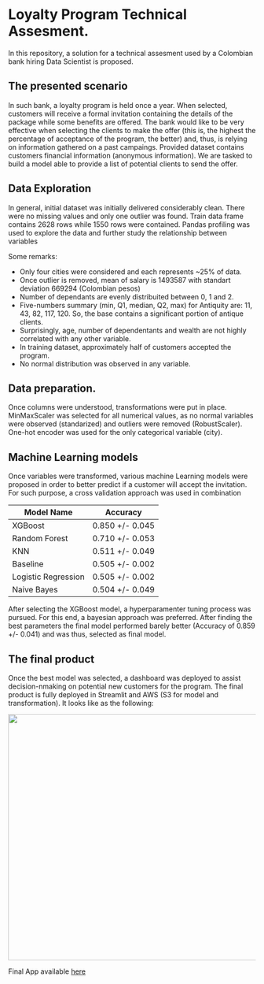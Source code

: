 # Loyalty Program Technical Assesment.

In this repository, a solution for a technical assesment used by a Colombian bank hiring Data Scientist is proposed. 

## The presented scenario

In such bank, a loyalty program is held once a year. When selected, customers will receive a formal invitation containing the details of the package while some benefits are offered. The bank would like to be very effective when selecting the clients to make the offer (this is, the highest the percentage of acceptance of the program, the better) and, thus, is relying on information gathered on a past campaings. Provided dataset contains customers financial information (anonymous information). We are tasked to build a model able to provide a list of potential clients to send the offer. 

## Data Exploration
In general, initial dataset was initially delivered considerably clean. There were no missing values and only one outlier was found. Train data frame contains 2628 rows while 1550 rows were contained. Pandas profiling was used to explore the data and further study the relationship between variables

Some remarks: 
- Only four cities were considered and each represents ~25% of data. 
- Once outlier is removed, mean of salary is 1493587 with standart deviation 669294 (Colombian pesos)
- Number of dependants are evenly distribuited between 0, 1 and 2.
- Five-numbers summary (min, Q1, median, Q2, max) for Antiquity are: 11, 43, 82, 117, 120. So, the base contains a significant portion of antique clients. 
- Surprisingly, age, number of dependentants and wealth are not highly correlated with any other variable.
- In training dataset, approximately half of customers accepted the program.
- No normal distribution was observed in any variable. 
## Data preparation. 
Once columns were understood, transformations were put in place. MinMaxScaler was selected for all numerical values, as no normal variables were observed (standarized) and outliers were removed (RobustScaler). One-hot encoder was used for the only categorical variable (city).
## Machine Learning models 
Once variables were transformed, various machine Learning models were proposed in order to better predict if a customer will accept the invitation. For such purpose, a cross validation approach was used in combination 

| Model Name | Accuracy  |
|---|---|
| XGBoost  |  0.850 +/- 0.045 |
|  Random Forest	 |  0.710 +/- 0.053 |
| KNN	  | 0.511 +/- 0.049 |   
| Baseline |0.505 +/- 0.002 | 
| Logistic Regression | 0.505 +/- 0.002| 
| Naive Bayes | 0.504 +/- 0.049 | 

After selecting the XGBoost model, a hyperparamenter tuning process was pursued. For this end, a bayesian approach was preferred. After finding the best parameters the final model performed barely better (Accuracy of 0.859 +/- 0.041) and was thus, selected as final model. 

## The final product

Once the best model was selected, a dashboard was deployed to assist decision-nmaking on potential new customers for the program. The final product is fully deployed in Streamlit and AWS (S3 for model and transformation). It looks like as the following:

<img src="test.gif" width="1000" height="500" />


Final App available [here](https://share.streamlit.io/sebmatecho/loyaltyprogram/app_loyalty.py)
